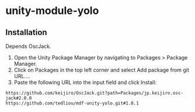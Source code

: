 # unity-module-yolo

## Installation

Depends OscJack.

1. Open the Unity Package Manager by navigating to Packages > Package Manager.
2. Click on Packages in the top left corner and select Add package from git URL....
3. Paste the following URL into the input field and click Install:

```
https://github.com/keijiro/OscJack.git?path=Packages/jp.keijiro.osc-jack#2.0.0
https://github.com/tedliou/mdf-unity-yolo.git#1.0.1
```
